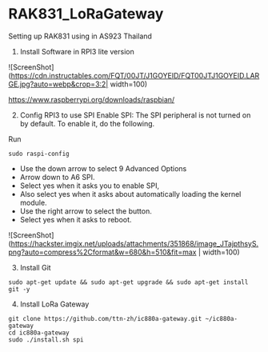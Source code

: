 # RAK831_LoRaGateway
Setting up RAK831 using in AS923 Thailand  

1) Install Software in RPI3 lite version

![ScreenShot](https://cdn.instructables.com/FQT/00JT/J1GOYEID/FQT00JTJ1GOYEID.LARGE.jpg?auto=webp&crop=3:2| width=100)

https://www.raspberrypi.org/downloads/raspbian/


2) Config RPI3 to use SPI
Enable SPI:
The SPI peripheral is not turned on by default. To enable it, do the following.

Run 
```
sudo raspi-config
```
- Use the down arrow to select 9 Advanced Options
- Arrow down to A6 SPI.
- Select yes when it asks you to enable SPI,
- Also select yes when it asks about automatically loading the kernel module.
- Use the right arrow to select the <Finish> button.
- Select yes when it asks to reboot.
  
![ScreenShot](https://hackster.imgix.net/uploads/attachments/351868/image_JTajpthsyS.png?auto=compress%2Cformat&w=680&h=510&fit=max | width=100)

3) Install Git
```
sudo apt-get update && sudo apt-get upgrade && sudo apt-get install git -y
```

4) Install LoRa Gateway
```
git clone https://github.com/ttn-zh/ic880a-gateway.git ~/ic880a-gateway
cd ic880a-gateway
sudo ./install.sh spi
```

